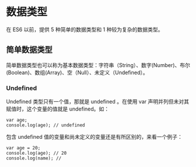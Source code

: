 # 数据类型

在 ES6 以前，提供 5 种简单的数据类型和 1 种较为复杂的数据类型。

## 简单数据类型

简单数据类型也可以称为基本数据类型：字符串（String）、数字\(Number\)、布尔\(Boolean\)、数组\(Array\)、空（Null）、未定义（Undefined）。

### Undefined

Undefined 类型只有一个值，那就是 undefined 。在使用 var 声明并列但未对其赋值时，这个变量的值就是 undefined。如：

```
var age;
console.log(age); // undefined
```

包含 undefined 值的变量和尚未定义的变量还是有所区别的，来看一个例子：

```
var age = 20;
console.log(age); // 20
console.log(name); // 
```

